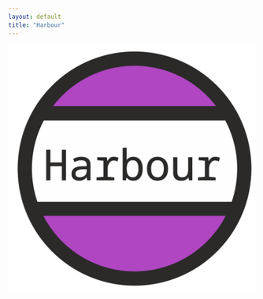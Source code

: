 ```yaml
---
layout: default
title: "Harbour"
---
```


<div style="text-align:center"><a href="https://github.com/rjopek"><img src="assets/img/harbour.svg" /></a></div>
